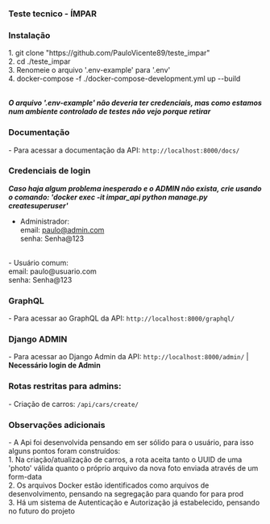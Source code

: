 ### Teste tecnico - ÍMPAR

<h3>Instalação</h3>
1. git clone "https://github.com/PauloVicente89/teste_impar"<br/>
2. cd ./teste_impar<br/>
3. Renomeie o arquivo '.env-example' para '.env'<br/>
4. docker-compose -f ./docker-compose-development.yml up --build<br/><br/>

*<b>O arquivo '.env-example' não deveria ter credenciais, mas como estamos num ambiente controlado de testes não vejo porque retirar</b>*

<h3>Documentação</h3>
- Para acessar a documentação da API: <code>http://localhost:8000/docs/</code><br/>

<h3>Credenciais de login</h3>

*<b>Caso haja algum problema inesperado e o ADMIN não exista, crie usando o comando: 'docker exec -it impar_api python manage.py createsuperuser'</b>*<br/>

- Administrador:<br/>
email: paulo@admin.com<br/>
senha: Senha@123<br/>
<br/>
- Usuário comum:<br/>
email: paulo@usuario.com<br/>
senha: Senha@123<br/>


<h3>GraphQL</h3>
- Para acessar ao GraphQL da API: <code>http://localhost:8000/graphql/</code><br/>

<h3>Django ADMIN</h3>
- Para acessar ao Django Admin da API: <code>http://localhost:8000/admin/</code> | <b>Necessário login de Admin</b><br/>

<h3>Rotas restritas para admins:</h3>
- Criação de carros:  <code>/api/cars/create/</code><br/>

<h3>Observações adicionais</h3>
- A Api foi desenvolvida pensando em ser sólido para o usuário, para isso alguns pontos foram construídos:<br/>
1. Na criação/atualização de carros, a rota aceita tanto o UUID de uma 'photo' válida quanto o próprio arquivo da nova foto enviada através de um form-data <br/>
2. Os arquivos Docker estão identificados como arquivos de desenvolvimento, pensando na segregação para quando for para prod<br/>
3. Há um sistema de Autenticação e Autorização já estabelecido, pensando no futuro do projeto<br/>